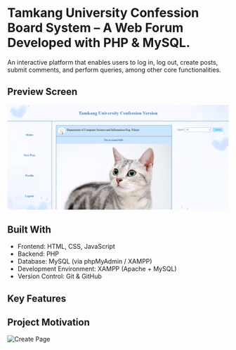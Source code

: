 # Tamkang University Confession Board System – A Web Forum Developed with PHP & MySQL.
An interactive platform that enables users to log in, log out, create posts, submit comments, and perform queries, among other core functionalities.
## Preview Screen
![Screenshot](images/home_screenshot.png)
## Built With
- Frontend: HTML, CSS, JavaScript
- Backend: PHP
- Database: MySQL (via phpMyAdmin / XAMPP)
- Development Environment: XAMPP (Apache + MySQL)
- Version Control: Git & GitHub

## Key Features
## Project Motivation
![Create Page](images/create_screenshot.png)
